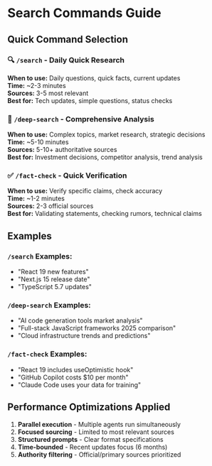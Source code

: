 # Search Commands Guide

## Quick Command Selection

### 🔍 `/search` - Daily Quick Research
**When to use:** Daily questions, quick facts, current updates  
**Time:** ~2-3 minutes  
**Sources:** 3-5 most relevant  
**Best for:** Tech updates, simple questions, status checks

### 🔎 `/deep-search` - Comprehensive Analysis  
**When to use:** Complex topics, market research, strategic decisions  
**Time:** ~5-10 minutes  
**Sources:** 5-10+ authoritative sources  
**Best for:** Investment decisions, competitor analysis, trend analysis

### ✅ `/fact-check` - Quick Verification
**When to use:** Verify specific claims, check accuracy  
**Time:** ~1-2 minutes  
**Sources:** 2-3 official sources  
**Best for:** Validating statements, checking rumors, technical claims

## Examples

### `/search` Examples:
- "React 19 new features"
- "Next.js 15 release date"
- "TypeScript 5.7 updates"

### `/deep-search` Examples:
- "AI code generation tools market analysis"
- "Full-stack JavaScript frameworks 2025 comparison"
- "Cloud infrastructure trends and predictions"

### `/fact-check` Examples:
- "React 19 includes useOptimistic hook"
- "GitHub Copilot costs $10 per month"
- "Claude Code uses your data for training"

## Performance Optimizations Applied

1. **Parallel execution** - Multiple agents run simultaneously
2. **Focused sourcing** - Limited to most relevant sources
3. **Structured prompts** - Clear format specifications
4. **Time-bounded** - Recent updates focus (6 months)
5. **Authority filtering** - Official/primary sources prioritized